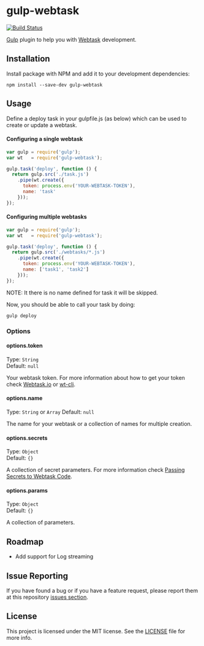 # gulp-webtask

[![Build Status](https://travis-ci.org/jcenturion/gulp-webtask.png)](https://travis-ci.org/jcenturion/gulp-webtask)

[Gulp](http://gulpjs.com/) plugin to help you with [Webtask](https://webtask.io/) development.

## Installation

Install package with NPM and add it to your development dependencies:

`npm install --save-dev gulp-webtask`

## Usage

Define a deploy task in your gulpfile.js (as below) which can be used to create or update a webtask.

#### Configuring a single webtask

```javascript
var gulp = require('gulp');
var wt   = require('gulp-webtask');

gulp.task('deploy', function () {
  return gulp.src('./task.js')
    .pipe(wt.create({
      token: process.env('YOUR-WEBTASK-TOKEN'),
      name: 'task'
    }));
});
```

#### Configuring multiple webtasks

```javascript
var gulp = require('gulp');
var wt   = require('gulp-webtask');

gulp.task('deploy', function () {
  return gulp.src('./webtasks/*.js')
    .pipe(wt.create({
      token: process.env('YOUR-WEBTASK-TOKEN'),
      name: ['task1', 'task2']
    }));
});
```
NOTE: It there is no name defined for task it will be skipped.

Now, you should be able to call your task by doing:

```
gulp deploy
```

### Options

#### options.token

Type: `String`  
Default: `null`

Your webtask token. For more information about how to get your token check [Webtask.io](https://webtask.io/) or [wt-cli](https://github.com/auth0/wt-cli).

#### options.name

Type: `String` or `Array`
Default: `null`

The name for your webtask or a collection of names for multiple creation.

#### options.secrets

Type: `Object`  
Default: `{}`

A collection of secret parameters. For more information check [Passing Secrets to Webtask Code](https://webtask.io/docs/issue_parameters).

#### options.params

Type: `Object`  
Default: `{}`

A collection of parameters.

## Roadmap

- Add support for Log streaming

## Issue Reporting

If you have found a bug or if you have a feature request, please report them at this repository [issues section](https://github.com/jcenturion/gulp-webtask/issues).

## License

This project is licensed under the MIT license. See the [LICENSE](LICENSE) file for more info.
